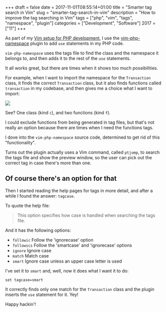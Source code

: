 +++
draft = false
date = 2017-11-01T08:55:14+01:00
title = "Smarter tag search in Vim"
slug = "smarter-tag-search-in-vim"
description = "How to improve the tag searching in Vim"
tags = ["php", "vim", "tags", "namespace", "plugin"]
categories = ["Development", "Software"]
2017 = ["11"]
+++

As part of my [Vim setup for PHP development](https://robertbasic.com/blog/current-vim-setup-for-php-development/), I use the [vim-php-namespace](https://github.com/arnaud-lb/vim-php-namespace) plugin to add `use` statements in my PHP code.

`vim-php-namespace` uses the tags file to find the class and the namespace it belongs to, and then adds it to the rest of the `use` statements.

It all works great, but there are times when it shows too much possibilities.

For example, when I want to import the namespace for the `Transaction` class, it finds the correct `Transaction` class, but it also finds functions called `transaction` in my codebase, and then gives me a choice what I want to import:

<a href="/img/posts/vim-tag-search.png"><img src="/img/posts/vim-tag-search.png" class='img-responsive' /></a>

See? One class (kind `c`), and two functions (kind `f`).

I could exclude functions from being generated in tag files, but that's not really an option because there are times when I need the functions tags.

I dove into the `vim-php-namespace` source code, determined to get rid of this "functionality".

Turns out the plugin actually uses a Vim command, called `ptjump`, to search the tags file and show the preview window, so the user can pick out the correct tag in case there's more than one.

## Of course there's an option for that

Then I started reading the help pages for tags in more detail, and after a while I found the answer: `tagcase`.

To quote the help file:

<blockquote>
This option specifies how case is handled when searching the tags file.
</blockquote>

And it has the following options:

 - `followic` Follow the 'ignorecase' option
 - `followscs` Follow the 'smartcase' and 'ignorecase' options
 - `ignore` Ignore case
 - `match` Match case
 - `smart` Ignore case unless an upper case letter is used

I've set it to `smart` and, well, now it does what I want it to do:

``` vim
set tagcase=smart
```

It correctly finds only one match for the `Transaction` class and the plugin inserts the `use` statement for it. Yey!

Happy hackin'!
